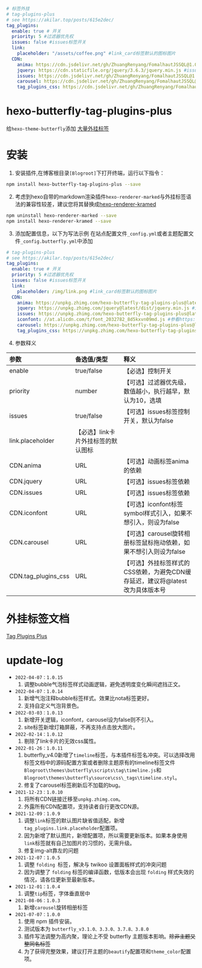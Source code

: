 ```yml
# 标签外挂
# tag-plugins-plus
# see https://akilar.top/posts/615e2dec/
tag_plugins:
  enable: true # 开关
  priority: 5 #过滤器优先权
  issues: false #issues标签开关
  link:
    placeholder: "/assets/coffee.png" #link_card标签默认的图标图片
  CDN:
    anima: https://cdn.jsdelivr.net/gh/ZhuangRenyang/FomalhautJSSQL@1.0.7/tagplugins/lib/assets/font-awesome-animation.min.css # https://npm.elemecdn.com/hexo-butterfly-tag-plugins-plus@latest/lib/assets/font-awesome-animation.min.css #动画标签anima的依赖
    jquery: https://cdn.staticfile.org/jquery/3.6.3/jquery.min.js #issues标签依赖
    issues: https://cdn.jsdelivr.net/gh/ZhuangRenyang/FomalhautJSSQL@1.0.7/tagplugins/lib/assets/issues.js # https://npm.elemecdn.com/hexo-butterfly-tag-plugins-plus@latest/lib/assets/issues.js #issues标签依赖
    carousel: https://cdn.jsdelivr.net/gh/ZhuangRenyang/FomalhautJSSQL@1.0.7/tagplugins/lib/assets/carousel-touch.js # https://npm.elemecdn.com/hexo-butterfly-tag-plugins-plus@latest/lib/assets/carousel-touch.js
    tag_plugins_css: https://cdn.jsdelivr.net/gh/ZhuangRenyang/FomalhautJSSQL@1.0.7/tagplugins/lib/tag_plugins.css # https://npm.elemecdn.com/hexo-butterfly-tag-plugins-plus@latest/lib/tag_plugins.css
```

# hexo-butterfly-tag-plugins-plus

给`hexo-theme-butterfly`添加 [大量外挂标签](https://akilar.top/posts/615e2dec/)

# 安装

1. 安装插件,在博客根目录`[Blogroot]`下打开终端，运行以下指令：
  ```bash
  npm install hexo-butterfly-tag-plugins-plus --save
  ```
2. 考虑到hexo自带的markdown渲染插件`hexo-renderer-marked`与外挂标签语法的兼容性较差，建议您将其替换成[hexo-renderer-kramed](https://www.npmjs.com/package/hexo-renderer-kramed)
  ```bash
  npm uninstall hexo-renderer-marked --save
  npm install hexo-renderer-kramed --save
  ```

3. 添加配置信息，以下为写法示例
  在站点配置文件`_config.yml`或者主题配置文件`_config.butterfly.yml`中添加

  ```yaml
  # tag-plugins-plus
  # see https://akilar.top/posts/615e2dec/
  tag_plugins:
    enable: true # 开关
    priority: 5 #过滤器优先权
    issues: false #issues标签开关
    link:
      placeholder: /img/link.png #link_card标签默认的图标图片
    CDN:
      anima: https://unpkg.zhimg.com/hexo-butterfly-tag-plugins-plus@latest/lib/assets/font-awesome-animation.min.css #动画标签anima的依赖
      jquery: https://unpkg.zhimg.com/jquery@latest/dist/jquery.min.js #issues标签依赖
      issues: https://unpkg.zhimg.com/hexo-butterfly-tag-plugins-plus@latest/lib/assets/issues.js #issues标签依赖
      iconfont: //at.alicdn.com/t/font_2032782_8d5kxvn09md.js #参看https://akilar.top/posts/d2ebecef/
      carousel: https://unpkg.zhimg.com/hexo-butterfly-tag-plugins-plus@latest/lib/assets/carousel-touch.js
      tag_plugins_css: https://unpkg.zhimg.com/hexo-butterfly-tag-plugins-plus@latest/lib/tag_plugins.css
  ```
4. 参数释义

  |参数|备选值/类型|释义|
  |:--|:--|:--|
  |enable|true/false|【必选】控制开关|
  |priority|number|【可选】过滤器优先级，数值越小，执行越早，默认为10，选填|
  |issues|true/false|【可选】issues标签控制开关，默认为false|
  |link.placeholder|【必选】link卡片外挂标签的默认图标|
  |CDN.anima|URL|【可选】动画标签anima的依赖|
  |CDN.jquery|URL|【可选】issues标签依赖|
  |CDN.issues|URL|【可选】issues标签依赖|
  |CDN.iconfont|URL|【可选】iconfont标签symbol样式引入，如果不想引入，则设为false|
  |CDN.carousel|URL|【可选】carousel旋转相册标签鼠标拖动依赖，如果不想引入则设为false|
  |CDN.tag_plugins_css|URL|【可选】外挂标签样式的CSS依赖，为避免CDN缓存延迟，建议将@latest改为具体版本号|

# 外挂标签文档
[Tag Plugins Plus](https://akilar.top/posts/615e2dec/)

# update-log
- `2022-04-07：1.0.15`
  1. 调整bubble气泡标签样式动画逻辑，避免透明度变化瞬间遮挡正文。
- `2022-04-07：1.0.14`
  1. 新增气泡注释bubble标签样式。效果比nota标签更好。
  2. 支持自定义气泡背景色。
- `2022-03-03：1.0.13`
  1. 新增开关逻辑，iconfont，carousel设为false则不引入。
  2. site标签新增灯箱屏蔽，不再支持点击放大图片。
- `2022-02-14：1.0.12`
  1. 剔除了link卡片的无效css属性。
- `2022-01-26：1.0.11`
  1. butterfly_v4.0新增了`timeline`标签，与本插件标签名冲突。可以选择改用标签文档中的源码配置方案或者删除主题原有的timeline标签文件`Blogroot\themes\butterfly\scripts\tag\timeline.js`和`Blogroot\themes\butterfly\source\css\_tags\timeline.styl`。
  2. 修复了carousel标签刷新后不加载的bug。
- `2021-12-23：1.0.10`
  1. 将所有CDN链接迁移至`unpkg.zhimg.com`。
  2. 外露所有CDN配置项，支持读者自行更改CDN源。
- `2021-12-09：1.0.9`
  1. 调整`link`标签的默认图片缺省值适配，新增`tag_plugins.link.placeholder`配置项。
  2. 因为新增了默认图片，新增配置项，所以需要更新版本。如果本身使用`link`标签就有自己加图片的习惯的，无需升级。
  3. 修复img-alt靠左的问题
- `2021-12-07：1.0.5`
  1. 调整 `folding `标签，解决与 twikoo 设置面板样式的冲突问题
  2. 因为调整了 `folding` 标签的编译函数，低版本会出现 `folding` 样式失效的情况，请各位更新至最新版本。
- `2021-12-01：1.0.4`
  1. 调整`tip`标签，字体垂直居中
- `2021-08-06：1.0.3`
  1. 新增`carousel`旋转相册标签
- `2021-07-07：1.0.0`
  1. 使用 npm 插件安装。
  2. 测试版本为 `butterfly_v3.1.0、3.3.0、3.7.8、3.8.0`
  3. 插件写法调整为高内聚，理论上不受 butterfly 主题版本影响。~~除非主题又整同名标签~~
  4. 为了获得完整效果，建议打开主题的`beautify`配置项和`theme_color`配置项。
